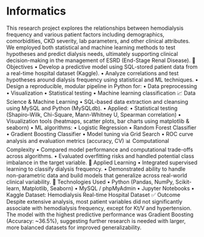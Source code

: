 # Informatics
This research project explores the relationships between hemodialysis frequency and various patient factors including demographics, comorbidities, CKD severity, lab parameters, and other clinical attributes. We employed both statistical and machine learning methods to test hypotheses and predict dialysis needs, ultimately supporting clinical decision-making in the management of ESRD (End-Stage Renal Disease).
🎯 Objectives
	•	Develop a predictive model using SQL-stored patient data from a real-time hospital dataset (Kaggle).
	•	Analyze correlations and test hypotheses around dialysis frequency using statistical and ML techniques.
	•	Design a reproducible, modular pipeline in Python for:
	•	  Data preprocessing
	•   Visualization
	•	  Statistical testing
	• 	Machine learning classification
 📈 Data Science & Machine Learning
	•	SQL-based data extraction and cleansing using MySQL and Python (MySQLdb).
	•	Applied:
	•	Statistical testing (Shapiro-Wilk, Chi-Square, Mann-Whitney U, Spearman correlation)
	•	Visualization tools (heatmaps, scatter plots, bar charts using matplotlib & seaborn)
	•	ML algorithms:
	•	 Logistic Regression
	•	 Random Forest Classifier
	•	 Gradient Boosting Classifier
	•	 Model tuning via Grid Search
	•	 ROC curve analysis and evaluation metrics (accuracy, CV)
📊 Computational Complexity
	•	Compared model performance and computational trade-offs across algorithms.
	•	Evaluated overfitting risks and handled potential class imbalance in the target variable.
🧠 Applied Learning
	•	Integrated supervised learning to classify dialysis frequency.
	•	Demonstrated ability to handle non-parametric data and build models that generalize across real-world clinical variability.
 📁 Technologies Used
	•	Python (Pandas, NumPy, Scikit-learn, Matplotlib, Seaborn)
	•	MySQL / phpMyAdmin
	•	Jupyter Notebooks
	•	Kaggle Dataset: Hemodialysis Real-time Hospital Dataset
 ✅ Outcome
Despite extensive analysis, most patient variables did not significantly associate with hemodialysis frequency, except for Kt/V and hypertension. The model with the highest predictive performance was Gradient Boosting (Accuracy: ~36.5%), suggesting further research is needed with larger, more balanced datasets for improved generalizability.
